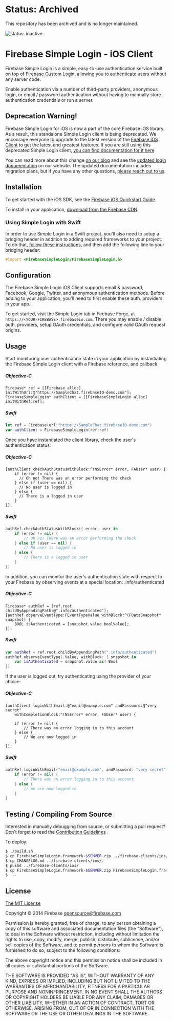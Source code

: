 # Status: Archived
This repository has been archived and is no longer maintained.

![status: inactive](https://img.shields.io/badge/status-inactive-red.svg)
# Firebase Simple Login - iOS Client

Firebase Simple Login is a simple, easy-to-use authentication service built on
top of [Firebase Custom Login](https://www.firebase.com/docs/security/custom-login.html),
allowing you to authenticate users without any server code.

Enable authentication via a number of third-party providers, anonymous login, or email / password authentication without having to manually store authentication credentials or run a server.

## Deprecation Warning!

Firebase Simple Login for iOS is now a part of the core Firebase iOS library. As a result,
this standalone Simple Login client is being deprecated. We encourage everyone to upgrade to the
latest version of the [Firebase iOS Client](https://www.firebase.com/docs/ios/) to get the
latest and greatest features. If you are still using this deprecated Simple Login client,
[you can find documentation for it here](./docs/v1).

You can read more about this change [on our blog](https://www.firebase.com/blog/2014-10-03-major-updates-to-firebase-user-auth.html) and see the [updated login documentation](https://www.firebase.com/docs/ios/guide/user-auth.html)
on our website. The updated documentation includes migration plans, but if you have any other
questions, [please reach out to us](https://firebase.google.com/support/).

## Installation

To get started with the iOS SDK, see the [Firebase iOS Quickstart Guide](https://www.firebase.com/docs/ios-quickstart.html).

To install in your application, [download from the Firebase CDN](https://www.firebase.com/docs/downloads.html).

### Using Simple Login with Swift

In order to use Simple Login in a Swift project, you'll also need to setup a bridging
header in addition to adding required frameworks to your project. To do that,
[follow these instructions](https://www.firebase.com/docs/ios/guide/setup.html#section-swift),
and then add the following line to your bridging header:

````objective-c
#import <FirebaseSimpleLogin/FirebaseSimpleLogin.h>
````

## Configuration

The Firebase Simple Login iOS Client supports email & password, Facebook, Google,
Twitter, and anonymous authentication methods. Before adding to
your application, you'll need to first enable these auth. providers in your app.

To get started, visit the Simple Login tab in Firebase Forge, at
`https://<YOUR-FIREBASE>.firebaseio.com`. There you may enable / disable auth.
providers, setup OAuth credentials, and configure valid OAuth request origins.

## Usage

Start monitoring user authentication state in your application by instantiating
the Firebase Simple Login client with a Firebase reference, and callback.

##### Objective-C
```objc
Firebase* ref = [[Firebase alloc] initWithUrl:@"https://SampleChat.firebaseIO-demo.com"];
FirebaseSimpleLogin* authClient = [[FirebaseSimpleLogin alloc] initWithRef:ref];
```

##### Swift
```swift
let ref = Firebase(url:"https://SampleChat.firebaseIO-demo.com")
var authClient = FirebaseSimpleLogin(ref:ref)
```

Once you have instantiated the client library, check the user's authentication
status:

##### Objective-C
```objc
[authClient checkAuthStatusWithBlock:^(NSError* error, FAUser* user) {
    if (error != nil) {
      // Oh no! There was an error performing the check
    } else if (user == nil) {
      // No user is logged in
    } else {
      // There is a logged in user
    }
}];
```

##### Swift
```swift
authRef.checkAuthStatusWithBlock({ error, user in
    if (error != nil) {
        // Oh no! There was an error performing the check
    } else if (user == nil) {
        // No user is logged in
    } else {
        // There is a logged in user
    }
})
```

In addition, you can monitor the user's authentication state with respect to your Firebase by observing events at a special location: .info/authenticated

##### Objective-C
```objc
Firebase* authRef = [ref.root childByAppendingPath:@".info/authenticated"];
[authRef observeEventType:FEventTypeValue withBlock:^(FDataSnapshot* snapshot) {
    BOOL isAuthenticated = [snapshot.value boolValue];
}];
```

##### Swift
```swift
var authRef = ref.root.childByAppendingPath(".info/authenticated")
authRef.observeEventType(.Value, withBlock: { snapshot in
    var isAuthenticated = snapshot.value as? Bool
})
```

If the user is logged out, try authenticating using the provider of your choice:

##### Objective-C
```objc
[authClient loginWithEmail:@"email@example.com" andPassword:@"very secret"
    withCompletionBlock:^(NSError* error, FAUser* user) {

    if (error != nil) {
        // There was an error logging in to this account
    } else {
        // We are now logged in
    }
}];
```

##### Swift
```swift
authRef.loginWithEmail("email@example.com", andPassword: "very secret") { (error, user) in
    if (error != nil) {
        // There was an error logging in to this account
    } else {
        // We are now logged in
    }
}
```

## Testing / Compiling From Source

Interested in manually debugging from source, or submitting a pull request?
Don't forget to read the [Contribution Guidelines](../CONTRIBUTING.md) .

To deploy:

```bash
$ ./build.sh
$ cp FirebaseSimpleLogin.framework-$SEMVER.zip ../firebase-clients/ios/.
$ cp CHANGELOG.md ../firebase-clients/ios/.
$ pushd ../firebase-clients/ios/
$ cp FirebaseSimpleLogin.framework-$SEMVER.zip FirebaseSimpleLogin.framework-LATEST.zip
$ ...
```

License
-------
[The MIT License](http://firebase.mit-license.org)

Copyright © 2014 Firebase <opensource@firebase.com>

Permission is hereby granted, free of charge, to any person obtaining a copy of
this software and associated documentation files (the "Software"), to deal in
the Software without restriction, including without limitation the rights to
use, copy, modify, merge, publish, distribute, sublicense, and/or sell copies
of the Software, and to permit persons to whom the Software is furnished to do
so, subject to the following conditions:

The above copyright notice and this permission notice shall be included in all
copies or substantial portions of the Software.

THE SOFTWARE IS PROVIDED "AS IS", WITHOUT WARRANTY OF ANY KIND, EXPRESS OR
IMPLIED, INCLUDING BUT NOT LIMITED TO THE WARRANTIES OF MERCHANTABILITY,
FITNESS FOR A PARTICULAR PURPOSE AND NONINFRINGEMENT. IN NO EVENT SHALL THE
AUTHORS OR COPYRIGHT HOLDERS BE LIABLE FOR ANY CLAIM, DAMAGES OR OTHER
LIABILITY, WHETHER IN AN ACTION OF CONTRACT, TORT OR OTHERWISE, ARISING FROM,
OUT OF OR IN CONNECTION WITH THE SOFTWARE OR THE USE OR OTHER DEALINGS IN THE
SOFTWARE.
